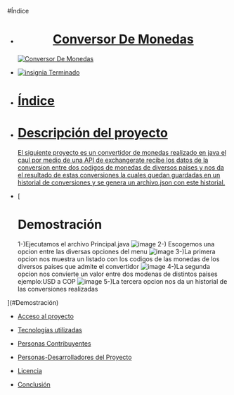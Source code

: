 #Índice
* [<h1 align="center"> Conversor De Monedas</h1>
![Conversor De Monedas](https://github.com/user-attachments/assets/5013c32e-0f14-46cc-9987-40f882966912)](#Título-e-imagen-de-portada)


* [![insignia Terminado](https://img.shields.io/badge/Estado-Terminado-green)](#insignias)

* [<h1 align="lef">Índice</h1>](#índice)

* [<h1 align="lef">Descripción del proyecto</h1>
El  siguiente proyecto es un  convertidor de monedas realizado en java el caul por medio de una API de exchangerate recibe los datos de la conversion entre dos  codigos de monedas de diversos paises y nos da el resultado de estas conversiones la cuales quedan guardadas en un historial de conversiones y se genera un archivo.json con este historial.](#descripción-del-proyecto)

* [<h1 align="lef">Demostración</h1>
1-)Ejecutamos el archivo Principal.java
  ![image](https://github.com/user-attachments/assets/5733fbe7-3e98-4a69-9fff-afa88e5bd07e)
2-) Escogemos una opcion entre las diversas opciones del menu
  ![image](https://github.com/user-attachments/assets/a1ee529a-6869-4e76-99c3-c1d03577e6ea)
3-)La primera opcion nos muestra un listado con los codigos de las monedas de los diversos paises que admite el convertidor
  ![image](https://github.com/user-attachments/assets/a061ee1c-9031-40af-8b45-99ee4f577ec0)
4-)La segunda opcion nos convierte un valor entre dos modenas de distintos paises ejemplo:USD a COP
  ![image](https://github.com/user-attachments/assets/ac187a6f-e95e-4115-a9b1-aefebedd7088)
5-)La tercera opcion nos da un historial de las conversiones realizadas
  






](#Demostración)

* [Acceso al proyecto](#acceso-proyecto)

* [Tecnologías utilizadas](#tecnologías-utilizadas)

* [Personas Contribuyentes](#personas-contribuyentes)

* [Personas-Desarrolladores del Proyecto](#personas-desarrolladores)

* [Licencia](#licencia)

* [Conclusión](#conclusión)
